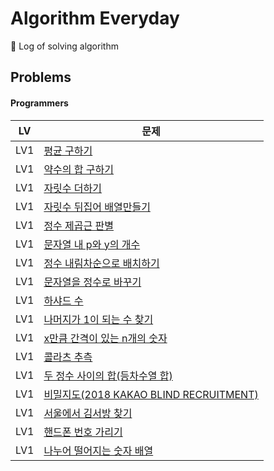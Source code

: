 # Algorithm Everyday
🥊 Log of solving algorithm

## Problems

#### Programmers

| LV  | 문제                                                                           |
|-----|------------------------------------------------------------------------------|
| LV1 | [평균 구하기](https://school.programmers.co.kr/learn/courses/30/lessons/12944)    |
| LV1 | [약수의 합 구하기](https://school.programmers.co.kr/learn/courses/30/lessons/12928) |
| LV1 | [자릿수 더하기](https://school.programmers.co.kr/learn/courses/30/lessons/12931)   |
| LV1 | [자릿수 뒤집어 배열만들기](https://school.programmers.co.kr/learn/courses/30/lessons/12932) |
| LV1 | [정수 제곱근 판별](https://school.programmers.co.kr/learn/courses/30/lessons/12934) |
| LV1 | [문자열 내 p와 y의 개수](https://school.programmers.co.kr/learn/courses/30/lessons/12916) |
| LV1 | [정수 내림차순으로 배치하기](https://school.programmers.co.kr/learn/courses/30/lessons/12933) |
| LV1 | [문자열을 정수로 바꾸기](https://school.programmers.co.kr/learn/courses/30/lessons/12925) |
| LV1 | [하샤드 수](https://school.programmers.co.kr/learn/courses/30/lessons/12947)     |
| LV1 | [나머지가 1이 되는 수 찾기](https://school.programmers.co.kr/learn/courses/30/lessons/87389) |
| LV1 | [x만큼 간격이 있는 n개의 숫자](https://school.programmers.co.kr/learn/courses/30/lessons/12954) |
| LV1 | [콜라츠 추측](https://school.programmers.co.kr/learn/courses/30/lessons/12943)    |
| LV1 | [두 정수 사이의 합(등차수열 합)](https://school.programmers.co.kr/learn/courses/30/lessons/12912) |
| LV1 | [비밀지도(2018 KAKAO BLIND RECRUITMENT)](https://school.programmers.co.kr/learn/courses/30/lessons/17681) |
| LV1 | [서울에서 김서방 찾기](https://school.programmers.co.kr/learn/courses/30/lessons/12919)|
| LV1 | [핸드폰 번호 가리기](https://school.programmers.co.kr/learn/courses/30/lessons/12948)|
| LV1 | [나누어 떨어지는 숫자 배열](https://school.programmers.co.kr/learn/courses/30/lessons/12910)|